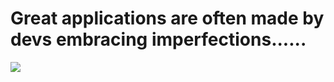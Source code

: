 # Great applications are often made by devs embracing imperfections......
<img src="https://5.imimg.com/data5/ECOM/Default/2023/4/304365819/EN/RA/XH/188906992/front-64496447355f0-mouse-pad-500x500.jpg">

